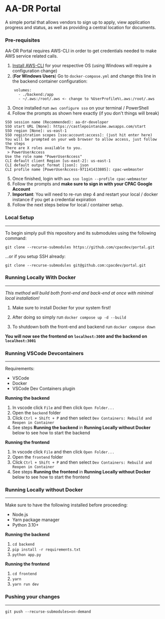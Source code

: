 # AA-DR Portal

A simple portal that allows vendors to sign up to apply, view application progress and status, as well as providing a central location for documents.

### **Pre-requisites**

AA-DR Portal requires AWS-CLI in order to get credentials needed to make AWS service related calls.

1. [Install AWS-CLI](https://docs.aws.amazon.com/cli/latest/userguide/getting-started-install.html) for your respective OS (using Windows will require a configuration change)
2. (**For Windows Users**) Go to `docker-compose.yml` and change this line in the backend container configuration:

```
    volumes:
      - ./backend:/app
      - ~/.aws:/root/.aws <- change to %UserProfile%\.aws:/root/.aws
```

3. Once installed run `aws configure sso` on your terminal / PowerShell
4. Follow the prompts as shown here exactly (if you don't things will break)

```
SSO session name (Recommended): aa-dr-developer
SSO start URL [None]: https://castlepointanime.awsapps.com/start
SSO region [None]: us-east-1
SSO registration scopes [sso:account:access]: (just hit enter here)
You will be prompted on your web browser to allow access, just follow the steps
There are X roles available to you.
 > PowerUserAccess
Use the role name "PowerUserAccess"
CLI default client Region [us-east-2]: us-east-1
CLI default output format [json]: json
CLI profile name [PowerUserAccess-971141433805]: cpac-webmaster
```

5. Once finished, login with `aws sso login --profile cpac-webmaster`
6. Follow the prompts and **make sure to sign in with your CPAC Google Account**
7. **Important**: You will need to re-run step 4 and restart your local / docker instance if you get a credential expiration
8. Follow the next steps below for local / container setup.

### **Local Setup**

---

To begin simply pull this repository and its submodules using the following command:

`git clone --recurse-submodules https://github.com/cpacdev/portal.git`

...or if you setup SSH already:

`git clone --recurse-submodules git@github.com:cpacdev/portal.git`

### **Running Locally With Docker**

---

_This method will build both front-end and back-end at once with minimal local installation!_

1. Make sure to install Docker for your system first!

2. After doing so simply run `docker compose up -d --build`

3. To shutdown both the front-end and backend run `docker compose down`

**You will now see the frontend on `localhost:3000` and the backend on `localhost:3001`**

### **Running VSCode Devcontainers**

---

Requirements:

- VSCode
- Docker
- VSCode Dev Containers plugin

**Running the backend**

1. In vscode click `File` and then click `Open Folder...`
2. Open the `backend` folder
3. Click `Ctrl + Shift + P` and then select `Dev Containers: Rebuild and Reopen in Container`
4. See steps **Running the backend** in **Running Locally without Docker** below to see how to start the backend

**Running the frontend**

1. In vscode click `File` and then click `Open Folder...`
2. Open the `frontend` folder
3. Click `Ctrl + Shift + P` and then select `Dev Containers: Rebuild and Reopen in Container`
4. See steps **Running the frontend** in **Running Locally without Docker** below to see how to start the frontend

### **Running Locally without Docker**

---

Make sure to have the following installed before proceeding:

- Node.js
- Yarn package manager
- Python 3.10+

**Running the backend**

1. `cd backend`
2. `pip install -r requirements.txt`
3. `python app.py`

**Running the frontend**

1. `cd frontend`
2. `yarn`
3. `yarn run dev`

### **Pushing your changes**

---

`git push --recurse-submodules=on-demand`
